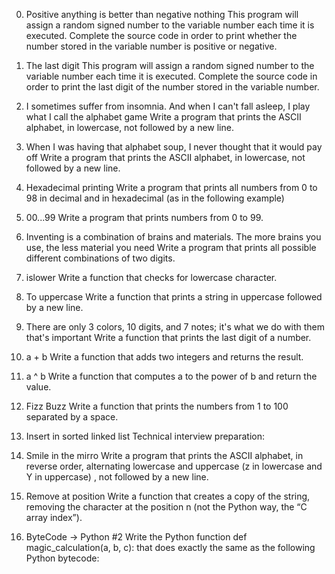 0. Positive anything is better than negative nothing
This program will assign a random signed number to the variable number each time it is executed. Complete the source code in order to print whether the number stored in the variable number is positive or negative.


1. The last digit
This program will assign a random signed number to the variable number each time it is executed. Complete the source code in order to print the last digit of the number stored in the variable number.


2. I sometimes suffer from insomnia. And when I can't fall asleep, I play what I call the alphabet game
Write a program that prints the ASCII alphabet, in lowercase, not followed by a new line.


3. When I was having that alphabet soup, I never thought that it would pay off
Write a program that prints the ASCII alphabet, in lowercase, not followed by a new line.



4. Hexadecimal printing
Write a program that prints all numbers from 0 to 98 in decimal and in hexadecimal (as in the following example)  



5. 00...99
Write a program that prints numbers from 0 to 99.



6. Inventing is a combination of brains and materials. The more brains you use, the less material you need
Write a program that prints all possible different combinations of two digits.



7. islower
Write a function that checks for lowercase character.



8. To uppercase
Write a function that prints a string in uppercase followed by a new line.



9. There are only 3 colors, 10 digits, and 7 notes; it's what we do with them that's important
Write a function that prints the last digit of a number.



10. a + b
Write a function that adds two integers and returns the result.



11. a ^ b
Write a function that computes a to the power of b and return the value.



12. Fizz Buzz
Write a function that prints the numbers from 1 to 100 separated by a space.



13. Insert in sorted linked list
Technical interview preparation:



14. Smile in the mirro
Write a program that prints the ASCII alphabet, in reverse order, alternating lowercase and uppercase (z in lowercase and Y in uppercase) , not followed by a new line.



15. Remove at position
Write a function that creates a copy of the string, removing the character at the position n (not the Python way, the “C array index”).



16. ByteCode -> Python #2
Write the Python function def magic_calculation(a, b, c): that does exactly the same as the following Python bytecode:




